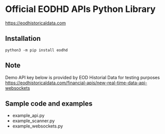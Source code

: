 # Official EODHD APIs Python Library
https://eodhistoricaldata.com

## Installation

    python3 -m pip install eodhd

## Note

Demo API key below is provided by EOD Historial Data for testing purposes
<https://eodhistoricaldata.com/financial-apis/new-real-time-data-api-websockets>

## Sample code and examples

* example_api.py
* example_scanner.py
* example_websockets.py
